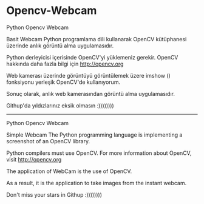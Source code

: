 # Opencv-Webcam

Python Opencv Webcam

Basit Webcam Python programlama dili kullanarak OpenCV kütüphanesi üzerinde anlık görüntü alma uygulamasıdır.

Python derleyicisi içerisinde OpenCV'yi yüklemeniz gerekir. OpenCV hakkında daha fazla bilgi için http://opencv.org

Web kamerası üzerinde görüntüyü görüntülemek üzere imshow () fonksiyonu yerleşik OpenCV'de kullanıyorum.

Sonuç olarak, anlık web kamerasından görüntü alma uygulamasıdır.

Githup'da yıldızlarınız eksik olmasın :))))))))


----------------------------------------------------------------------------------------------------------------------

Python Opencv Webcam

Simple Webcam The Python programming language is implementing a screenshot of an OpenCV library.

Python compilers must use OpenCV. For more information about OpenCV, visit http://opencv.org

The application of WebCam is the use of OpenCV.

As a result, it is the application to take images from the instant webcam.

Don't miss your stars in Githup :))))))))

